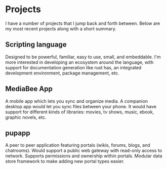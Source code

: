 # Projects

I have a number of projects that I jump back and forth between.
Below are my most recent projects along with a short summary.

## Scripting language

Designed to be powerful, familiar, easy to use, small, and embeddable.
I'm more interested in developing an ecosystem around the language,
with support for documentation generation like rust has,
an integrated development environment, package management, etc.

## MediaBee App

A mobile app which lets you sync and organize media.
A companion desktop app would let you sync files between your phone.
It would have support for different kinds of libraries: movies, tv shows,
music, ebook, graphic novels, etc.

## pupapp

A peer to peer application featuring portals (wikis, forums, blogs, and chatrooms).
Would support a public web gateway with read-only access to network.
Supports permissions and ownership within portals.
Modular data store framework to make adding new portal types easier.
